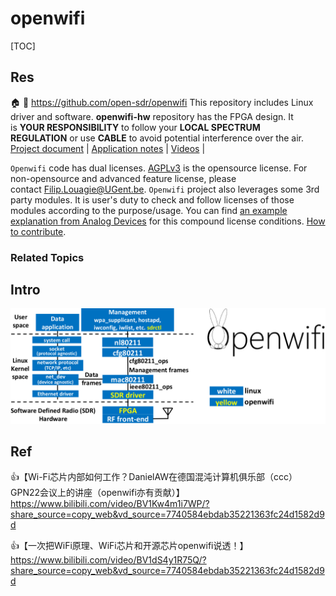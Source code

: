 # openwifi

[TOC]



## Res
🏠 
🚧 https://github.com/open-sdr/openwifi
This repository includes Linux driver and software. **openwifi-hw** repository has the FPGA design. It is **YOUR RESPONSIBILITY** to follow your **LOCAL SPECTRUM REGULATION** or use **CABLE** to avoid potential interference over the air.
[Project document](https://github.com/open-sdr/openwifi/blob/master/doc/README.md) | [Application notes](https://github.com/open-sdr/openwifi/blob/master/doc/app_notes/README.md) | [Videos](https://github.com/open-sdr/openwifi/blob/master/doc/videos.md) | 

`Openwifi` code has dual licenses. [AGPLv3](https://github.com/open-sdr/openwifi/blob/master/LICENSE) is the opensource license. For non-opensource and advanced feature license, please contact [Filip.Louagie@UGent.be](mailto:Filip.Louagie@UGent.be). `Openwifi` project also leverages some 3rd party modules. It is user's duty to check and follow licenses of those modules according to the purpose/usage. You can find [an example explanation from Analog Devices](https://github.com/analogdevicesinc/hdl/blob/master/LICENSE) for this compound license conditions. [How to contribute](https://github.com/open-sdr/openwifi/blob/master/CONTRIBUTING.md).


### Related Topics



## Intro
![](../../../../../../Assets/Pics/Pasted%20image%2020240622161235.png)




## Ref
👍【Wi-Fi芯片内部如何工作？DanielAW在德国混沌计算机俱乐部（ccc）GPN22会议上的讲座（openwifi亦有贡献）】 https://www.bilibili.com/video/BV1Kw4m1i7WP/?share_source=copy_web&vd_source=7740584ebdab35221363fc24d1582d9d

👍【一次把WiFi原理、WiFi芯片和开源芯片openwifi说透！】 https://www.bilibili.com/video/BV1dS4y1R75Q/?share_source=copy_web&vd_source=7740584ebdab35221363fc24d1582d9d
